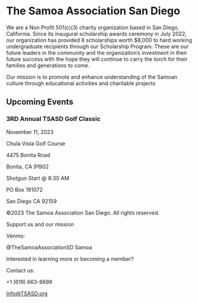 # The Samoa Association San Diego

We are a Non Profit 501(c)(3) charity organization based in San Diego, California. Since its inaugural scholarship awards ceremony in July 2022, our organization has provided 8 scholarships worth $8,000 to hard working undergraduate recipients through our Scholarship Program. These are our future leaders in the community and the organization’s investment in their future success with the hope they will continue to carry the torch for their families and generations to come.

Our mission is to promote and enhance understanding of the Samoan culture through educational activities and charitable projects

## Upcoming Events

### 3RD Annual TSASD Golf Classic

November 11, 2023

Chula Vista Golf Course

4475 Bonita Road

Bonita, CA 91902

Shotgun Start @ 8:30 AM

PO Box 191072

San Diego CA 92159

©2023 The Samoa Association San Diego. All rights reserved.

Support us and our mission

Venmo:

@TheSamoaAssociationSD Samoa

Interested in learning more or becoming a member?

Contact us:

+1 (619) 663-8699

Info@TSASD.org
